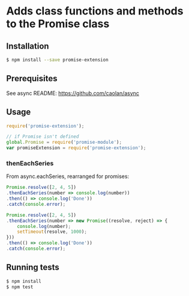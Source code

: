 # Adds class functions and methods to the Promise class

## Installation
```sh
$ npm install --save promise-extension
```

## Prerequisites
See async README: <https://github.com/caolan/async>

## Usage
```js
require('promise-extension');

// if Promise isn't defined
global.Promise = require('promise-module');
var promiseExtension = require('promise-extension');
```

### thenEachSeries
From async.eachSeries, rearranged for promises:
```js
Promise.resolve([2, 4, 5])
.thenEachSeries(number => console.log(number))
.then(() => console.log('Done'))
.catch(console.error);

Promise.resolve([2, 4, 5])
.thenEachSeries(number => new Promise((resolve, reject) => {
    console.log(number);
    setTimeout(resolve, 1000);
}))
.then(() => console.log('Done'))
.catch(console.error);
```

## Running tests
```sh
$ npm install
$ npm test
```